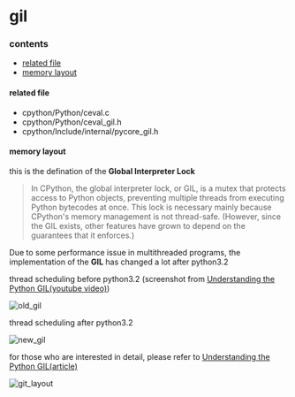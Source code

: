 # gil

### contents

* [related file](#related-file)
* [memory layout](#memory-layout)

#### related file

* cpython/Python/ceval.c
* cpython/Python/ceval_gil.h
* cpython/Include/internal/pycore_gil.h

#### memory layout

this is the defination of the **Global Interpreter Lock**

> In CPython, the global interpreter lock, or GIL, is a mutex that protects access to Python objects, preventing multiple threads from executing Python bytecodes at once. This lock is necessary mainly because CPython's memory management is not thread-safe. (However, since the GIL exists, other features have grown to depend on the guarantees that it enforces.)

Due to some performance issue in multithreaded programs, the implementation of the **GIL** has changed a lot after python3.2

thread scheduling before python3.2 (screenshot from [Understanding the Python GIL(youtube video)](https://www.youtube.com/watch?v=Obt-vMVdM8s))

![old_gil](https://github.com/zpoint/CPython-Internals/blob/master/Interpreter/gil/old_gil.png)

thread scheduling after python3.2

![new_gil](https://github.com/zpoint/CPython-Internals/blob/master/Interpreter/gil/new_gil.png)

for those who are interested in detail, please refer to [Understanding the Python GIL(article)](http://www.dabeaz.com/GIL/)

![git_layout](https://github.com/zpoint/CPython-Internals/blob/master/Interpreter/gil/gil_layout.png)


